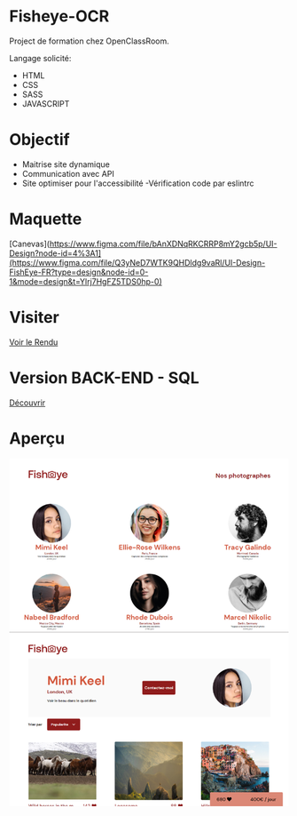 # Fisheye-OCR

Project de formation chez OpenClassRoom.

Langage solicité:

- HTML
- CSS
- SASS
- JAVASCRIPT

# Objectif

- Maitrise site dynamique
- Communication avec API
- Site optimiser pour l'accessibilité
-Vérification code par eslintrc

# Maquette

[Canevas](https://www.figma.com/file/bAnXDNqRKCRRP8mY2gcb5p/UI-Design?node-id=4%3A1](https://www.figma.com/file/Q3yNeD7WTK9QHDldg9vaRl/UI-Design-FishEye-FR?type=design&node-id=0-1&mode=design&t=Ylrj7HgFZ5TDS0hp-0)

# Visiter

[Voir le Rendu](https://nerion-1337.github.io/Fisheye-OCR/)


# Version BACK-END - SQL

[Découvrir](https://github.com/Nerion-1337/Fisheye-OCR/tree/SQL)

# Aperçu

![screenshot du site](./assets/maquette.png)
